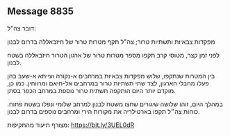 ## Message 8835

דובר צה"ל:

מפקדות צבאיות ותשתיות טרור; צה"ל תקף מטרות טרור של חיזבאללה בדרום לבנון

לפני זמן קצר, מטוסי קרב תקפו מספר מטרות טרור של ארגון הטרור חיזבאללה בשטח לבנון.

בין המטרות שנתקפו, שלוש מפקדות צבאיות במרחבים א-נקורה ועייתא א-שעב בהן פעלו מחבלי הארגון, לצד שתי תשתיות טרור במרחבים אל-חיאם ומרווחין.
כמו כן, מוקדם יותר היום הותקפה תשתית טרור נוספת במרחב הכפר בסתן. 

במהלך היום, זוהו שלושה שיגורים שחצו משטח לבנון למרחב שלומי ונפלו בשטח פתוח.
כוחות צה״ל תקפו בארטילריה את מקורות הירי ומרחבים נוספים בדרום לבנון.

מצורף תיעוד מהתקיפות: https://bit.ly/3UEL0dR

